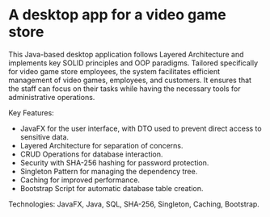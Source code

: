 # A desktop app for a video game store

This Java-based desktop application follows Layered Architecture and implements key SOLID principles and OOP paradigms. Tailored specifically for video game store employees, the system facilitates efficient management of video games, employees, and customers. It ensures that the staff can focus on their tasks while having the necessary tools for administrative operations.

Key Features:

- JavaFX for the user interface, with DTO used to prevent direct access to sensitive data.
- Layered Architecture for separation of concerns.
- CRUD Operations for database interaction.
- Security with SHA-256 hashing for password protection.
- Singleton Pattern for managing the dependency tree.
- Caching for improved performance.
- Bootstrap Script for automatic database table creation.

Technologies: JavaFX, Java, SQL, SHA-256, Singleton, Caching, Bootstrap.
